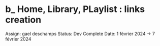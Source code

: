 # b_ Home, Library, PLaylist : links creation

Assign: gael deschamps
Status: Dev Complete
Date: 1 février 2024 → 7 février 2024